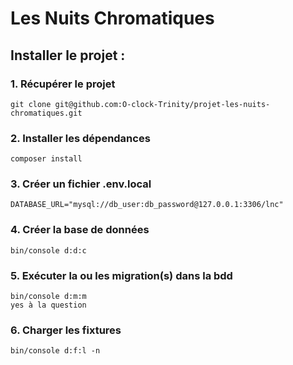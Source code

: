 # Les Nuits Chromatiques

## Installer le projet :

### 1. Récupérer le projet
```
git clone git@github.com:O-clock-Trinity/projet-les-nuits-chromatiques.git
```

### 2. Installer les dépendances
```
composer install
```

### 3. Créer un fichier .env.local
```
DATABASE_URL="mysql://db_user:db_password@127.0.0.1:3306/lnc"
```

### 4. Créer la base de données
```
bin/console d:d:c
```

### 5. Exécuter la ou les migration(s) dans la bdd
```
bin/console d:m:m  
yes à la question
```
### 6. Charger les fixtures
```
bin/console d:f:l -n
